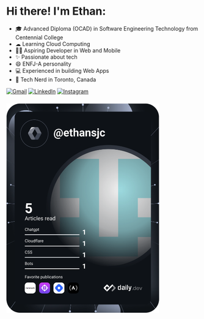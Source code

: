 # Hi there! I'm Ethan:
* 🎓 Advanced Diploma (OCAD) in Software Engineering Technology from Centennial College
* ☁ Learning Cloud Computing
* 👩‍💻 Aspiring Developer in Web and Mobile
* ✨ Passionate about tech
* 😄 ENFJ-A personality
* 💻 Experienced in building Web Apps
* 📍  Tech Nerd in Toronto, Canada

[![Gmail](https://img.shields.io/badge/-GMAIL-D14836?style=for-the-badge&logo=gmail&logoColor=white)](mailto:ethansjcheong@gmail.com)
[![LinkedIn](https://img.shields.io/badge/-LINKEDIN-0077B5?style=for-the-badge&logo=linkedin&logoColor=white)](https://www.linkedin.com/in/ethansanjuancheong/)
[![Instagram](https://img.shields.io/badge/Instagram-%23E4405F.svg?&style=for-the-badge&logo=instagram&logoColor=white)](https://www.instagram.com/ethansjc/)
###
<a href="https://app.daily.dev/ethansjc"><img src="https://github.com/ethansjc/ethansjc/blob/main/devcard.svg" width="400px" alt="Ethan's Dev Card"/></a></a>

<!--
**ethansjc/ethansjc** is a ✨ _special_ ✨ repository because its `README.md` (this file) appears on your GitHub profile.

Here are some ideas to get you started:

- 🔭 I’m currently working on ...
- 🌱 I’m currently learning ...
- 👯 I’m looking to collaborate on ...
- 🤔 I’m looking for help with ...
- 💬 Ask me about ...
- 📫 How to reach me: ...
- 😄 Pronouns: ...
- ⚡ Fun fact: ...
-->
